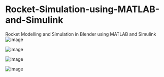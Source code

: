 # Rocket-Simulation-using-MATLAB-and-Simulink 
Rocket Modelling and  Simulation in Blender using MATLAB and Simulink
![image](https://user-images.githubusercontent.com/71886103/199480308-ee593420-5375-4923-81df-0fee69f17ce5.png)

![image](https://user-images.githubusercontent.com/71886103/202485958-49c63db7-b2e3-485a-a021-505a69e88aab.png)

![image](https://user-images.githubusercontent.com/71886103/202486943-2398e230-f1a8-49a2-8b9c-972e1b3a817c.png)

![image](https://user-images.githubusercontent.com/71886103/199480740-22a7a5ad-eaf6-46d9-811c-87820dc4b4d3.png)
